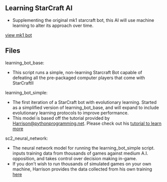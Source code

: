 ## Learning StarCraft AI
  - Supplementing the original mk1 starcraft bot, this AI will use machine learning to alter its approach over time. 

  [view mk1 bot](https://github.com/CD-Mackay/sc_bot_mk1)

## Files
learning_bot_base:  
  - This script runs a simple, non-learning Starcraft Bot capable of defeating all the pre-packaged computer players that come with StarCraftII

learning_bot_simple:
  - The first iteration of a StarCraft bot with evolutionary learning. Started as a simplified version of learning_bot_base, and will expand to include evolutionary learning protocols to improve performance.
  - This model is based off the tutorial provided by Harrison@pythonprogramming.net. Please check out his [tutorial to learn more](https://pythonprogramming.net/starcraft-ii-ai-python-sc2-tutorial/)


sc2_neural_network:
  - The neural network model for running the learning_bot_simple script. inputs training data from thousands of games against medium A.I. opposition, and takes control over decision making in-game. 
  - If you don't wish to run thousands of simulated games on your own machine, Harrison provides the data collected from his own training [here](https://drive.google.com/file/d/1cO0BmbUhE2HsUC5ttQrLQC_wLTdCn2-u/view)